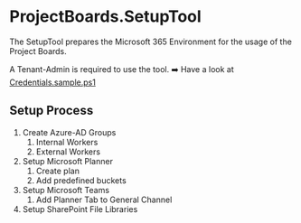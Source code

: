 # ProjectBoards.SetupTool

The SetupTool prepares the Microsoft 365 Environment for the usage of the Project Boards.
  
A Tenant-Admin is required to use the tool. :arrow_right: Have a look at [Credentials.sample.ps1](Credentials.sample.ps1)


## Setup Process

1. Create Azure-AD Groups
   1. Internal Workers
   2. External Workers
2. Setup Microsoft Planner
   1. Create plan
   2. Add predefined buckets
3. Setup Microsoft Teams
   1. Add Planner Tab to General Channel
4. Setup SharePoint File Libraries
